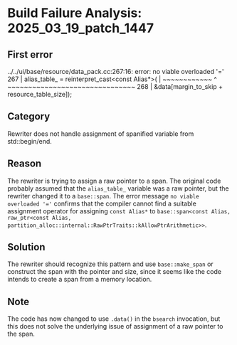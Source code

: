 # Build Failure Analysis: 2025_03_19_patch_1447

## First error

../../ui/base/resource/data_pack.cc:267:16: error: no viable overloaded '='
  267 |   alias_table_ = reinterpret_cast<const Alias*>(
      |   ~~~~~~~~~~~~ ^ ~~~~~~~~~~~~~~~~~~~~~~~~~~~~~~~
  268 |       &data[margin_to_skip + resource_table_size]);

## Category
Rewriter does not handle assignment of spanified variable from std::begin/end.

## Reason
The rewriter is trying to assign a raw pointer to a span. The original code probably assumed that the `alias_table_` variable was a raw pointer, but the rewriter changed it to a `base::span`. The error message `no viable overloaded '='` confirms that the compiler cannot find a suitable assignment operator for assigning `const Alias*` to `base::span<const Alias, raw_ptr<const Alias, partition_alloc::internal::RawPtrTraits::kAllowPtrArithmetic>>`.

## Solution
The rewriter should recognize this pattern and use `base::make_span` or construct the span with the pointer and size, since it seems like the code intends to create a span from a memory location.

## Note
The code has now changed to use `.data()` in the `bsearch` invocation, but this does not solve the underlying issue of assignment of a raw pointer to the span.